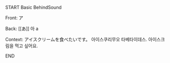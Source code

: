 START
Basic BehindSound

Front:
ア


Back:
[[あ]] 아 a


Context:
アイスクリームを食べたいです。
아이스쿠리무오 타베타이데스. 
아이스크림을 먹고 싶어요.  
<!--ID: 1745462811480-->
END